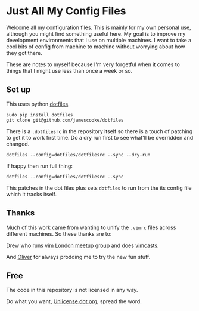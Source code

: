 # Just All My Config Files

Welcome all my configuration files. This is mainly for my own personal use,
although you might find something useful here. My goal is to improve my
development environments that I use on multiple machines. I want to take a cool
bits of config from machine to machine without worrying about how they got
there.

These are notes to myself because I'm very forgetful when it comes to things
that I might use less than once a week or so.


## Set up

This uses python [dotfiles](https://github.com/jbernard/dotfiles).

    sudo pip install dotfiles
    git clone git@github.com/jamescooke/dotfiles

There is a `.dotfilesrc` in the repository itself so there is a touch of
patching to get it to work first time. Do a dry run first to see what'll be
overridden and changed.

    dotfiles --config=dotfiles/dotfilesrc --sync --dry-run

If happy then run full thing:

    dotfiles --config=dotfiles/dotfilesrc --sync

This patches in the dot files plus sets `dotfiles` to run from the its config
file which it tracks itself.


## Thanks

Much of this work came from wanting to unify the `.vimrc` files across
different machines. So these thanks are to:

Drew who runs [vim London meetup group](http://www.meetup.com/Vim-London/)
and does [vimcasts](http://vimcasts.org/).

And [Oliver](https://github.com/Wolfy87) for always prodding me to try the new
fun stuff.


## Free

The code in this repository is not licensed in any way.

Do what you want, [Unlicense dot org](http://unlicense.org/), spread the word.
